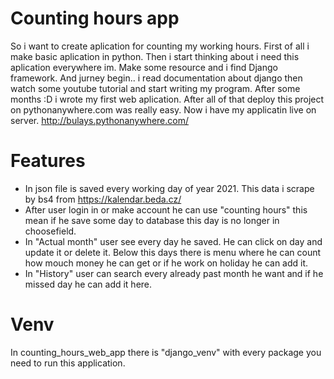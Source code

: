 # Counting hours app
So i want to create aplication for counting my working hours. First of all i make basic aplication in python. Then i start thinking about i need this aplication everywhere im. Make some resource and i find Django framework. And jurney begin.. i read documentation about django then watch some youtube tutorial and start writing my program. After some months :D i wrote my first web aplication. After all of that deploy this project on pythonanywhere.com was really easy. Now i have my applicatin live on server. http://bulays.pythonanywhere.com/

# Features

-  In json file is saved every working day of year 2021. This data i scrape by bs4 from https://kalendar.beda.cz/ 
-  After user login in or make account he can use "counting hours" this mean if he save some day to database this day is no longer in choosefield. 
-  In "Actual month" user see every day he saved. He can click on day and update it or delete it. Below this days there is menu where he can count how mouch money he can get or if he work on holiday he can add it. 
-  In "History" user can search every already past month he want and if he missed day he can add it here.

# Venv

In counting_hours_web_app there is "django_venv" with every package you need to run this application. 


